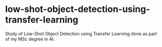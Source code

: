 # low-shot-object-detection-using-transfer-learning
Study of Low-Shot Object Detection using Transfer Learning done as part of my MSc degree in AI.
